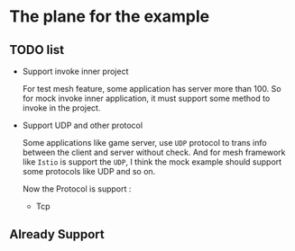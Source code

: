 # The plane for the example

## TODO list

- Support invoke inner project
  
    For test mesh feature, some application has server more than 100.
    So for mock invoke inner application, it must support some method to invoke 
    in the project.

- Support UDP and other protocol

    Some applications like game server, use `UDP` protocol to trans info between 
    the client and server without check. And for mesh framework like `Istio`
    is support the `UDP`, I think the mock example should support some protocols
    like UDP and so on. 
    
    Now the Protocol is support :
  
    - Tcp

## Already Support